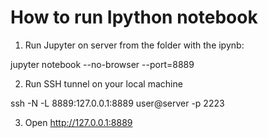 
# How to run Ipython notebook

1. Run Jupyter on server from the folder with the ipynb:

jupyter notebook --no-browser --port=8889

2. Run SSH tunnel on your local machine

ssh -N -L 8889:127.0.0.1:8889 user@server -p 2223

3. Open http://127.0.0.1:8889
